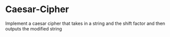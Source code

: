 # Caesar-Cipher
Implement a caesar cipher that takes in a string and the shift factor and then outputs the modified string
